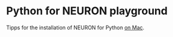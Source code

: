 # Python for NEURON playground

Tipps for the installation of NEURON for Python [on Mac](install_on_Mac.md).

